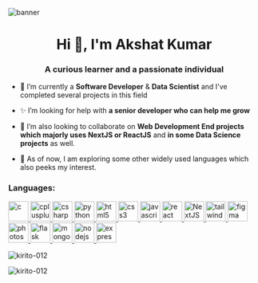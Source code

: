 <img src='https://mir-s3-cdn-cf.behance.net/project_modules/2800_opt_1/79731568097599.5b50bca477735.jpg' alt="banner"></img>

<h1 align="center">Hi 👋, I'm Akshat Kumar </h1>
<h3 align="center">A curious learner and a passionate individual</h3>

- 🌱 I’m currently a **Software Developer** & **Data Scientist** and I've completed several projects in this field

- ✨ I’m looking for help with **a senior developer who can help me grow**

- 👯 I’m also looking to collaborate on **Web Development End projects which majorly uses NextJS or ReactJS** and **in some Data Science projects** as well.

- 🎊 As of now, I am exploring some other widely used languages which also peeks my interest.

<h3 align="left">Languages: </h3>
<p align="left"> 
<a href="https://www.cprogramming.com/" target="_blank" rel="noreferrer"> <img src="https://wallpapercave.com/wp/wp4521293.png" alt="c" width="40" height="40"/> </a> 
<a href="https://www.w3schools.com/cpp/" target="_blank" rel="noreferrer"> <img src="https://cdn-icons-png.flaticon.com/512/6132/6132222.png" alt="cplusplus" width="40" height="40"/> </a> 
<a href="https://www.w3schools.com/cs/" target="_blank" rel="noreferrer"> <img src="https://e7.pngegg.com/pngimages/328/221/png-clipart-c-programming-language-logo-microsoft-visual-studio-net-framework-javascript-icon-purple-logo.png" alt="csharp" width="40" height="40"/> </a> 
<a href="https://www.python.org" target="_blank" rel="noreferrer"> <img src="https://cdn3.iconfinder.com/data/icons/logos-and-brands-adobe/512/267_Python-1024.png" alt="python" width="40" height="40"/> </a>
<a href="https://www.w3.org/html/" target="_blank" rel="noreferrer"> <img src="https://th.bing.com/th/id/OIP.bI8KDjd8-nDvzTX_Uok7FwHaHa?pid=ImgDet&rs=1" alt="html5" width="40" height="40"/> </a>
<a href="https://www.w3schools.com/css/" target="_blank" rel="noreferrer"> <img src="https://cdn.freebiesupply.com/logos/large/2x/css3-logo-png-transparent.png" alt="css3" width="40" height="40"/> </a> 
<a href="https://developer.mozilla.org/en-US/docs/Web/JavaScript" target="_blank" rel="noreferrer"> <img src="https://th.bing.com/th/id/OIP.PHBTJoshbg880IH9z_PB6QHaHa?pid=ImgDet&rs=1" alt="javascript" width="40" height="40"/> </a> 
<a href="https://reactjs.org/" target="_blank" rel="noreferrer"> <img src="https://cdn.freebiesupply.com/logos/large/2x/react-1-logo-png-transparent.png" alt="react" width="40" height="40"/> </a>
<a href="https://nextjs.org/" target="_blank" rel="noreferrer"> <img src="https://seeklogo.com/images/N/next-js-icon-logo-EE302D5DBD-seeklogo.com.png" alt="NextJS" width="40" height="40"/> </a>
<a href="https://tailwindcss.com/" target="_blank" rel="noreferrer"> <img src="https://www.vectorlogo.zone/logos/tailwindcss/tailwindcss-icon.svg" alt="tailwind" width="40" height="40"/> </a>
<a href="https://www.figma.com/" target="_blank" rel="noreferrer"> <img src="https://cdn-images-1.medium.com/v2/resize:fit:1600/1*6XgfDCVn81AYX68Xvd2I-g@2x.png" alt="figma" width="40" height="40"/> </a> 
<a href="https://www.photoshop.com/en" target="_blank" rel="noreferrer"> <img src="https://logodownload.org/wp-content/uploads/2019/10/adobe-photoshop-logo.png" alt="photoshop" width="40" height="40"/> </a> 
<a href="https://flask.palletsprojects.com/" target="_blank" rel="noreferrer"> <img src="https://avatars1.githubusercontent.com/u/18305767" alt="flask" width="40" height="40"/> </a> 
<a href="https://www.mongodb.com/" target="_blank" rel="noreferrer"> <img src="https://th.bing.com/th/id/R.0e23481b805fa66eb9ff0c177ff27030?rik=00LN9yVT3nMAyw&riu=http%3a%2f%2fpluspng.com%2fimg-png%2flogo-mongodb-png-mongodb-1600.png&ehk=YwJU48GqAzZ6V3Zlafc4pyilw%2biV5XBxEO7chpNV3M8%3d&risl=&pid=ImgRaw&r=0" alt="mongodb" width="40" height="40"/> </a>
<a href="https://nodejs.org" target="_blank" rel="noreferrer"> <img src="https://th.bing.com/th/id/OIP.WHN6JuyoYAmczWMja7Yr-wHaHX?pid=ImgDet&rs=1" alt="nodejs" width="40" height="40"/> </a>
<a href="https://expressjs.com" target="_blank" rel="noreferrer"> <img src="https://ajeetchaulagain.com/static/7cb4af597964b0911fe71cb2f8148d64/87351/express-js.png" alt="express" width="40" height="40"/> </a> </p>

<p><img align="center" src="https://github-readme-streak-stats.herokuapp.com/?user=kirito-012&" alt="kirito-012" /></p>

<p><img align="left" src="https://github-readme-stats.vercel.app/api/top-langs?username=kirito-012&show_icons=true&locale=en&layout=compact" alt="kirito-012" /></p>
